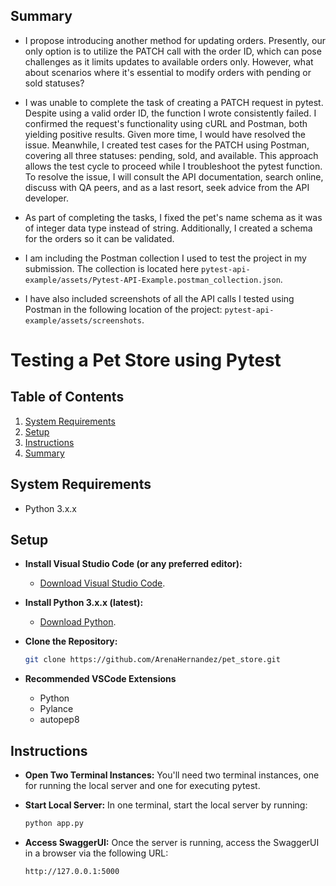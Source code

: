 ## Summary
- I propose introducing another method for updating orders. Presently, our only option is to utilize the PATCH call with the order ID, which can pose challenges as it limits updates to available orders only. However, what about scenarios where it's essential to modify orders with pending or sold statuses?
  
- I was unable to complete the task of creating a PATCH request in pytest. Despite using a valid order ID, the function I wrote consistently failed. I confirmed the request's functionality using cURL and Postman, both yielding positive results. Given more time, I would have resolved the issue. Meanwhile, I created test cases for the PATCH using Postman, covering all three statuses: pending, sold, and available. This approach allows the test cycle to proceed while I troubleshoot the pytest function. To resolve the issue, I will consult the API documentation, search online, discuss with QA peers, and as a last resort, seek advice from the API developer.
  
- As part of completing the tasks, I fixed the pet's name schema as it was of integer data type instead of string. Additionally, I created a schema for the orders so it can be validated.
  
- I am including the Postman collection I used to test the project in my submission. The collection is located here `pytest-api-example/assets/Pytest-API-Example.postman_collection.json`.
  
- I have also included screenshots of all the API calls I tested using Postman in the following location of the project: `pytest-api-example/assets/screenshots`.


# Testing a Pet Store using Pytest


## Table of Contents
1. [System Requirements](#system-requirements)
2. [Setup](#setup)
3. [Instructions](#instructions)
4. [Summary](#Summary)

## System Requirements
- Python 3.x.x

## Setup
- **Install Visual Studio Code (or any preferred editor):**
   - [Download Visual Studio Code](https://code.visualstudio.com/download).
   
- **Install Python 3.x.x (latest):**
   - [Download Python](https://www.python.org/downloads/).

- **Clone the Repository:**
   ```bash
   git clone https://github.com/ArenaHernandez/pet_store.git

- **Recommended VSCode Extensions**
   - Python
   - Pylance
   - autopep8

## Instructions
- **Open Two Terminal Instances:**
  You'll need two terminal instances, one for running the local server and one for executing pytest.
  
- **Start Local Server:**
  In one terminal, start the local server by running:
  ```bash
  python app.py

- **Access SwaggerUI:**
Once the server is running, access the SwaggerUI in a browser via the following URL:
  ```bash
  http://127.0.0.1:5000
